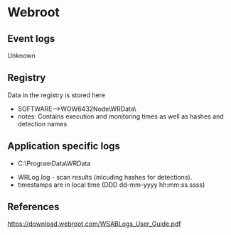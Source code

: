 # Webroot

## Event logs

Unknown

## Registry

Data in the registry is stored here
* SOFTWARE-->WOW6432Node\WRData\ 
* notes: Contains execution and monitoring times as well as hashes and detection names


## Application specific logs

* C:\ProgramData\WRData

- WRLog.log - scan results (inlcuding hashes for detections).
- timestamps are in local time (DDD dd-mm-yyyy hh:mm:ss.ssss)


## References
https://download.webroot.com/WSABLogs_User_Guide.pdf
